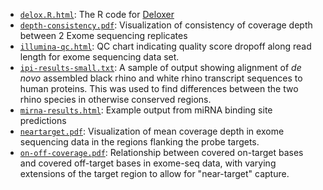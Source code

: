 - [`delox.R.html`](delox.R.html): The R code
  for
  [Deloxer](https://academic.oup.com/nar/article/40/3/e24/1128321/Illumina-mate-paired-DNA-sequencing-library)
- [`depth-consistency.pdf`](depth-consistency.pdf): Visualization of
  consistency of coverage depth between 2 Exome sequencing replicates
- [`illumina-qc.html`](illumina-qc.png): QC chart indicating quality
  score dropoff along read length for exome sequencing data set.
- [`ipi-results-small.txt`](ipi-results-small.txt): A sample of output
  showing alignment of *de novo* assembled black rhino and white rhino
  transcript sequences to human proteins. This was used to find
  differences between the two rhino species in otherwise conserved
  regions.
- [`mirna-results.html`](mirna-results.html): Example output from
  miRNA binding site predictions
- [`neartarget.pdf`](neartarget.pdf): Visualization of mean coverage
  depth in exome sequencing data in the regions flanking the probe
  targets.
- [`on-off-coverage.pdf`](on-off-coverage.pdf): Relationship between
  covered on-target bases and covered off-target bases in exome-seq
  data, with varying extensions of the target region to allow for
  "near-target" capture.
